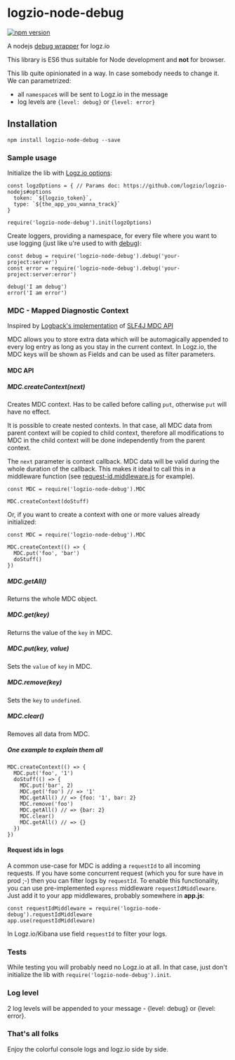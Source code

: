 # logzio-node-debug
[![npm version](https://badge.fury.io/js/logzio-node-debug.svg)](https://badge.fury.io/js/logzio-node-debug)

A nodejs [debug wrapper](https://github.com/visionmedia/debug) for logz.io

This library is ES6 thus suitable for Node development and **not** for browser.

This lib quite opinionated in a way. In case somebody needs to change it. We can parametrized:
- all `namespace`s will be sent to Logz.io in the message
- log levels are `{level: debug}` or `{level: error}`

## Installation

```
npm install logzio-node-debug --save
``` 

### Sample usage

Initialize the lib with [Logz.io options](https://github.com/logzio/logzio-nodejs#options):

```
const logzOptions = { // Params doc: https://github.com/logzio/logzio-nodejs#options
  token: `${logzio_token}`, 
  type: `${the_app_you_wanna_track}`     
}

require('logzio-node-debug').init(logzOptions)
```

Create loggers, providing a namespace, for every file where you want to use logging (just like u're used to with [debug](https://github.com/visionmedia/debug)): 

```
const debug = require('logzio-node-debug').debug('your-project:server')
const error = require('logzio-node-debug').debug('your-project:server:error')

debug('I am debug')
error('I am error')
```

### MDC - Mapped Diagnostic Context
Inspired by [Logback's implementation](https://logback.qos.ch/manual/mdc.html) of [SLF4J MDC API](https://www.slf4j.org/manual.html#mdc)

MDC allows you to store extra data which will be automagically appended to every log entry as long as you stay in the current context. In Logz.io, the MDC keys will be shown as Fields and can be used as filter parameters.

#### MDC API
##### MDC.createContext(next)
Creates MDC context. Has to be called before calling `put`, otherwise `put` will have no effect.

It is possible to create nested contexts. In that case, all MDC data from parent context will be copied to child context, therefore all modifications to MDC in the child context will be done independently from the parent context.

The `next` parameter is context callback. MDC data will be valid during the whole duration of the callback. This makes it ideal to call this in a middleware function (see [request-id.middleware.js](src/request-id.middleware.js) for example).
```
const MDC = require('logzio-node-debug').MDC

MDC.createContext(doStuff)
```

Or, if you want to create a context with one or more values already initialized:

```
const MDC = require('logzio-node-debug').MDC

MDC.createContext(() => {
  MDC.put('foo', 'bar')
  doStuff()
})
```

##### MDC.getAll()
Returns the whole MDC object.

##### MDC.get(key)
Returns the value of the `key` in MDC.

##### MDC.put(key, value)
Sets the `value` of `key` in MDC.

##### MDC.remove(key)
Sets the `key` to `undefined`.

##### MDC.clear()
Removes all data from MDC.

##### One example to explain them all
```
MDC.createContext(() => {
  MDC.put('foo', '1')
  doStuff(() => {
    MDC.put('bar', 2)
    MDC.get('foo') // => '1'
    MDC.getAll() // => {foo: '1', bar: 2}
    MDC.remove('foo')
    MDC.getAll() // => {bar: 2}
    MDC.clear()
    MDC.getAll() // => {}
  })
})
```

#### Request ids in logs
A common use-case for MDC is adding a `requestId` to all incoming requests. If you have some concurrent request (which you for sure have in prod ;-) then you can filter logs by `requestId`.
To enable this functionality, you can use pre-implemented `express` middleware `requestIdMiddleware`. Just add it to your app middlewares, probably somewhere in **app.js**:
```
const requestIdMiddleware = require('logzio-node-debug').requestIdMiddleware
app.use(requestIdMiddleware)
```

In Logz.io/Kibana use field `requestId` to filter your logs. 

### Tests

While testing you will probably need no Logz.io at all. In that case, just don't initialize the lib with 
`require('logzio-node-debug').init`.

### Log level

2 log levels will be appended to your message - {level: debug} or {level: error}.

### That's all folks

Enjoy the colorful console logs and logz.io side by side. 
